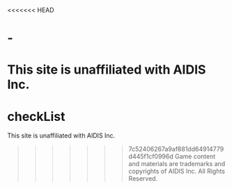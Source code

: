 <<<<<<< HEAD
# -
This site is unaffiliated with AIDIS Inc.
=======
# checkList
This site is unaffiliated with AIDIS Inc.

>>>>>>> 7c52406267a9af881dd64914779d445f1cf0996d
Game content and materials are trademarks and copyrights of AIDIS Inc. All Rights Reserved.
